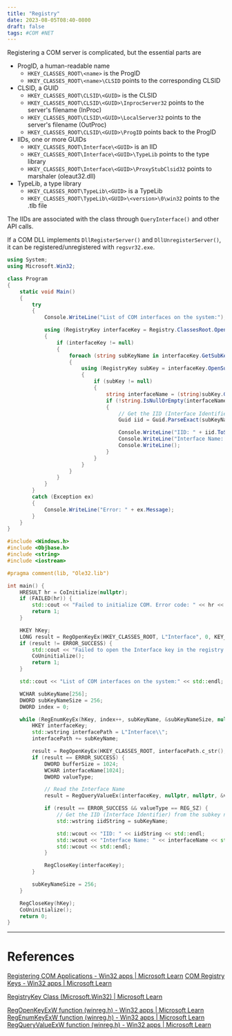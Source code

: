 ```yaml
---
title: "Registry"
date: 2023-08-05T08:40-0800
draft: false
tags: #COM #NET
---
```


Registering a COM server is complicated, but the essential parts are
- ProgID, a human-readable name
    - `HKEY_CLASSES_ROOT\<name>` is the ProgID
    - `HKEY_CLASSES_ROOT\<name>\CLSID` points to the corresponding CLSID
- CLSID, a GUID
    - `HKEY_CLASSES_ROOT\CLSID\<GUID>` is the CLSID
    - `HKEY_CLASSES_ROOT\CLSID\<GUID>\InprocServer32` points to the server's filename (InProc)
    - `HKEY_CLASSES_ROOT\CLSID\<GUID>\LocalServer32` points to the server's filename (OutProc)
    - `HKEY_CLASSES_ROOT\CLSID\<GUID>\ProgID` points back to the ProgID
- IIDs, one or more GUIDs
    - `HKEY_CLASSES_ROOT\Interface\<GUID>` is an IID
    - `HKEY_CLASSES_ROOT\Interface\<GUID>\TypeLib` points to the type library
    - `HKEY_CLASSES_ROOT\Interface\<GUID>\ProxyStubClsid32` points to marshaler (oleaut32.dll)
- TypeLib, a type library
    - `HKEY_CLASSES_ROOT\TypeLib\<GUID>` is a TypeLib
    - `HKEY_CLASSES_ROOT\TypeLib\<GUID>\<version>\0\win32` points to the .tlb file

The IIDs are associated with the class through `QueryInterface()` and other API calls.

If a COM DLL implements `DllRegisterServer()` and `DllUnregisterServer()`, it can be registered/unregistered with `regsvr32.exe`.

```C#
using System;
using Microsoft.Win32;

class Program
{
    static void Main()
    {
        try
        {
            Console.WriteLine("List of COM interfaces on the system:");

            using (RegistryKey interfaceKey = Registry.ClassesRoot.OpenSubKey("Interface"))
            {
                if (interfaceKey != null)
                {
                    foreach (string subKeyName in interfaceKey.GetSubKeyNames())
                    {
                        using (RegistryKey subKey = interfaceKey.OpenSubKey(subKeyName))
                        {
                            if (subKey != null)
                            {
                                string interfaceName = (string)subKey.GetValue(null);
                                if (!string.IsNullOrEmpty(interfaceName))
                                {
                                    // Get the IID (Interface Identifier) from the subkey name
                                    Guid iid = Guid.ParseExact(subKeyName, "B");

                                    Console.WriteLine("IID: " + iid.ToString());
                                    Console.WriteLine("Interface Name: " + interfaceName);
                                    Console.WriteLine();
                                }
                            }
                        }
                    }
                }
            }
        }
        catch (Exception ex)
        {
            Console.WriteLine("Error: " + ex.Message);
        }
    }
}
```

```C++
#include <Windows.h>
#include <Objbase.h>
#include <string>
#include <iostream>

#pragma comment(lib, "Ole32.lib")

int main() {
    HRESULT hr = CoInitialize(nullptr);
    if (FAILED(hr)) {
        std::cout << "Failed to initialize COM. Error code: " << hr << std::endl;
        return 1;
    }

    HKEY hKey;
    LONG result = RegOpenKeyEx(HKEY_CLASSES_ROOT, L"Interface", 0, KEY_READ, &hKey);
    if (result != ERROR_SUCCESS) {
        std::cout << "Failed to open the Interface key in the registry. Error code: " << result << std::endl;
        CoUninitialize();
        return 1;
    }

    std::cout << "List of COM interfaces on the system:" << std::endl;

    WCHAR subKeyName[256];
    DWORD subKeyNameSize = 256;
    DWORD index = 0;

    while (RegEnumKeyEx(hKey, index++, subKeyName, &subKeyNameSize, nullptr, nullptr, nullptr, nullptr) == ERROR_SUCCESS) {
        HKEY interfaceKey;
        std::wstring interfacePath = L"Interface\\";
        interfacePath += subKeyName;

        result = RegOpenKeyEx(HKEY_CLASSES_ROOT, interfacePath.c_str(), 0, KEY_READ, &interfaceKey);
        if (result == ERROR_SUCCESS) {
            DWORD bufferSize = 1024;
            WCHAR interfaceName[1024];
            DWORD valueType;

            // Read the Interface Name
            result = RegQueryValueEx(interfaceKey, nullptr, nullptr, &valueType, (LPBYTE)interfaceName, &bufferSize);

            if (result == ERROR_SUCCESS && valueType == REG_SZ) {
                // Get the IID (Interface Identifier) from the subkey name
                std::wstring iidString = subKeyName;

                std::wcout << "IID: " << iidString << std::endl;
                std::wcout << "Interface Name: " << interfaceName << std::endl;
                std::wcout << std::endl;
            }

            RegCloseKey(interfaceKey);
        }

        subKeyNameSize = 256;
    }

    RegCloseKey(hKey);
    CoUninitialize();
    return 0;
}
```

---
# References

[Registering COM Applications - Win32 apps | Microsoft Learn](https://learn.microsoft.com/en-us/windows/win32/com/registering-com-applications)
[COM Registry Keys - Win32 apps | Microsoft Learn](https://learn.microsoft.com/en-us/windows/win32/com/com-registry-keys)

[RegistryKey Class (Microsoft.Win32) | Microsoft Learn](https://learn.microsoft.com/en-us/dotnet/api/microsoft.win32.registrykey?view=net-7.0)

[RegOpenKeyExW function (winreg.h) - Win32 apps | Microsoft Learn](https://learn.microsoft.com/en-us/windows/win32/api/winreg/nf-winreg-regopenkeyexw)
[RegEnumKeyExW function (winreg.h) - Win32 apps | Microsoft Learn](https://learn.microsoft.com/en-us/windows/win32/api/winreg/nf-winreg-regenumkeyexw)
[RegQueryValueExW function (winreg.h) - Win32 apps | Microsoft Learn](https://learn.microsoft.com/en-us/windows/win32/api/winreg/nf-winreg-regqueryvalueexw)
